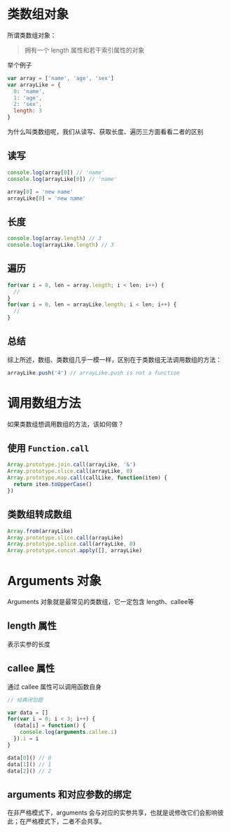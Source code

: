 # 类数组对象

所谓类数组对象：

>   拥有一个 length 属性和若干索引属性的对象

举个例子

```js
var array = ['name', 'age', 'sex']
var arrayLike = {
  0: 'name',
  1: 'age',
  2: 'sex',
  length: 3
}
```

为什么叫类数组呢，我们从读写、获取长度、遍历三方面看看二者的区别

## 读写

```js
console.log(array[0]) // 'name'
console.log(arrayLike[0]) // 'name'

array[0] = 'new name'
arrayLike[0] = 'new name'
```

## 长度

```js
console.log(array.length) // 3
console.log(arrayLike.length) // 3
```

## 遍历

```js
for(var i = 0, len = array.length; i < len; i++) {
  //
}
for(var i = 0, len = arrayLike.length; i < len; i++) {
  //
}
```

## 总结

综上所述，数组、类数组几乎一模一样，区别在于类数组无法调用数组的方法：

```js
arrayLike.push('4') // arrayLike.push is not a function
```



# 调用数组方法

如果类数组想调用数组的方法，该如何做？

## 使用 `Function.call`

```js
Array.prototype.join.call(arrayLike, '&')
Array.prototype.slice.call(arrayLike, 0)
Array.prototype.map.call(callLike, function(item) {
  return item.toUpperCase()
})
```

## 类数组转成数组

```js
Array.from(arrayLike)
Array.prototype.slice.call(arrayLike)
Array.prototype.splice.call(arrayLike, 0)
Array.prototype.concat.apply([], arrayLike)
```



# Arguments 对象

Arguments 对象就是最常见的类数组，它一定包含 length、callee等

## length 属性

表示实参的长度

## callee 属性

通过 callee 属性可以调用函数自身

```js
// 经典闭包题

var data = []
for(var i = 0; i < 3; i++) {
  (data[i] = function() {
    console.log(arguments.callee.i)
  }).i = i
}

data[0]() // 0
data[1]() // 1
data[2]() // 2
```

## arguments 和对应参数的绑定

在非严格模式下，arguments 会与对应的实参共享，也就是说修改它们会影响彼此；在严格模式下，二者不会共享。

